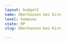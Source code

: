 ```yaml
---
layout: budget2
name: Oberhausen bei Kirn
level: kommune
state: RP
slug: Oberhausen-bei-Kirn

---
```



